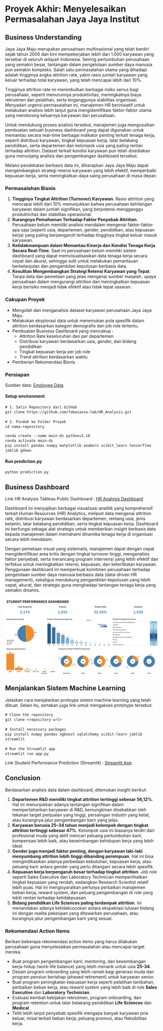 # Proyek Akhir: Menyelesaikan Permasalahan Jaya Jaya Institut

## Business Understanding

Jaya Jaya Maju merupakan perusahaan multinasional yang telah berdiri sejak tahun 2000 dan kini mempekerjakan lebih dari 1.000 karyawan yang tersebar di seluruh wilayah Indonesia. Seiring pertumbuhan perusahaan yang semakin besar, tantangan dalam pengelolaan sumber daya manusia pun semakin kompleks. Salah satu permasalahan utama yang dihadapi adalah tingginya angka attrition rate, yakni rasio jumlah karyawan yang keluar terhadap total karyawan, yang telah mencapai lebih dari 10%.

Tingginya attrition rate ini menimbulkan berbagai risiko serius bagi perusahaan, seperti menurunnya produktivitas, meningkatnya biaya rekrutmen dan pelatihan, serta terganggunya stabilitas organisasi. Menyadari urgensi permasalahan ini, manajemen HR berinisiatif untuk melakukan analisis lebih lanjut guna mengidentifikasi faktor-faktor utama yang mendorong keluarnya karyawan dari perusahaan.

Untuk mendukung proses analisis tersebut, manajemen juga mengusulkan pembuatan sebuah business dashboard yang dapat digunakan untuk memantau secara real-time berbagai indikator penting terkait tenaga kerja, seperti distribusi karyawan, tingkat kepuasan kerja, latar belakang pendidikan, serta departemen dan kelompok usia yang paling rentan terhadap attrition. Dataset terkait kondisi karyawan pun telah disediakan guna menunjang analisis dan pengembangan dashboard tersebut.

Melalui pendekatan berbasis data ini, diharapkan Jaya Jaya Maju dapat mengembangkan strategi retensi karyawan yang lebih efektif, memperbaiki kepuasan kerja, serta meningkatkan daya saing perusahaan di masa depan.

### Permasalahan Bisnis

1. **Tingginya Tingkat Attrition (Turnover) Karyawan**.
Rasio attrition yang mencapai lebih dari 10% menunjukkan bahwa perusahaan kehilangan karyawan dalam jumlah signifikan, yang berpotensi mengganggu produktivitas dan stabilitas operasional.
2. **Kurangnya Pemahaman Terhadap Faktor Penyebab Attrition**.
Perusahaan belum memiliki analisis mendalam mengenai faktor-faktor apa saja (seperti usia, departemen, gender, pendidikan, atau kepuasan kerja) yang paling berpengaruh terhadap tingginya tingkat keluar masuk karyawan.
3. **Ketidakmampuan dalam Memantau Kinerja dan Kondisi Tenaga Kerja Secara Real-Time**.
Saat ini perusahaan belum memiliki sistem dashboard yang dapat memvisualisasikan data tenaga kerja secara cepat dan akurat, sehingga sulit untuk melakukan pemantauan berkelanjutan dan pengambilan keputusan berbasis data.
4. **Kesulitan Mengembangkan Strategi Retensi Karyawan yang Tepat**.
Tanpa data dan pemetaan yang jelas mengenai sumber masalah, upaya perusahaan dalam mengurangi attrition dan meningkatkan kepuasan kerja berisiko menjadi tidak efektif atau tidak tepat sasaran.

### Cakupan Proyek

- Mengolah dan menganalisis dataset karyawan perusahaan Jaya Jaya Maju.
- Melakukan eksplorasi data untuk menemukan pola spesifik dalam attrition berdasarkan kategori demografis dan job role tertentu.
- Pembuatan Business Dashboard yang mencakup : 
  - Attrition Rate keseluruhan dan per departemen
  - Distribusi karyawan berdasarkan usia, gender, dan bidang pendidikan
  - Tingkat kepuasan kerja per job role
  - Trend attrition berdasarkan waktu
- Pemberian Rekomendasi Bisnis

### Persiapan

Sumber data: [Employee Data](https://github.com/dicodingacademy/dicoding_dataset/blob/main/employee/employee_data.csv)

#### Setup environment

```
# 1. Salin Repository dari GitHub
git clone https://github.com/fabasassa-lab/HR_Analysis.git

# 2. Pindah ke Folder Proyek
cd nama-repository
```

```
conda create --name main-ds python=3.10
conda activate main-ds
pip install pandas numpy matplotlib seaborn scikit_learn tensorflow joblib gdown
```

#### Run prediction.py

```
python prediction.py
```

## Business Dashboard

Link HR Analysis Tableau Public Dashboard : [HR Analysis Dashboard](https://public.tableau.com/app/profile/fauzihan.bagus/viz/HRAnalysis_17457576868510/HRANALYTICSDASHBOARD)

Dashboard ini menyajikan berbagai visualisasi analitik yang komprehensif terkait Human Resources (HR) Analytics, meliputi data mengenai attrition rate, distribusi karyawan berdasarkan departemen, rentang usia, jenis kelamin, latar belakang pendidikan, serta tingkat kepuasan kerja.
Dashboard ini berfungsi sebagai alat strategis untuk memberikan insight berbasis data kepada manajemen dalam memahami dinamika tenaga kerja di organisasi secara lebih mendalam.

Dengan pemetaan visual yang sistematis, manajemen dapat dengan cepat mengidentifikasi area kritis dengan tingkat turnover tinggi, menganalisis faktor penyebab, serta merancang program intervensi yang lebih efektif dan terfokus untuk meningkatkan retensi, kepuasan, dan keterlibatan karyawan.
Penggunaan dashboard ini memperkuat komitmen perusahaan terhadap pengelolaan sumber daya manusia berbasis data (data-driven HR management), sekaligus mendukung pengambilan keputusan yang lebih cepat, akurat, dan strategis guna menghadapi tantangan tenaga kerja yang semakin dinamis.

![HR Dashboard](good_sawo-dashboard.png)

## Menjalankan Sistem Machine Learning
Jelaskan cara menjalankan protoype sistem machine learning yang telah dibuat. Selain itu, sertakan juga link untuk mengakses prototype tersebut.

```
# Clone the repository
git clone <repository-url>

# Install necessary packages
pip install numpy pandas xgboost sqlalchemy scikit-learn joblib streamlit

# Run the Streamlit app
streamlit run app.py
```

Link Student Performance Prediction (Streamlit) : [Streamlit App](https://studentperformanceanalysis-n5yfnn72v5g4ukudrcsgem.streamlit.app/)

## Conclusion

Berdasarkan analisis data dalam dashboard, ditemukan insight berikut:

1. **Departemen R&D memiliki tingkat attrition tertinggi sebesar 56,12%**.
Hal ini menunjukkan adanya tantangan signifikan dalam mempertahankan karyawan di R&D, kemungkinan disebabkan oleh tekanan target penjualan yang tinggi, persaingan industri yang ketat, atau kurangnya jalur pengembangan karir yang jelas.
2. **Karyawan berusia 25–34 tahun menjadi kelompok dengan tingkat attrition tertinggi sebesar 47%**.
Kelompok usia ini biasanya terdiri dari profesional muda yang aktif mencari peluang pertumbuhan karir, kompensasi lebih baik, atau keseimbangan kehidupan kerja yang lebih ideal.
3. **Gender juga menjadi faktor penting, dengan karyawan laki-laki menyumbang attrition lebih tinggi dibanding perempuan**.
Hal ini bisa mengindikasikan adanya perbedaan kebutuhan, kepuasan kerja, atau peluang karir antara gender yang perlu ditangani secara lebih spesifik.
4. **Kepuasan kerja berpengaruh besar terhadap tingkat attrition**.
Job role seperti Sales Executive dan Laboratory Technician memperlihatkan tingkat kepuasan yang rendah, sedangkan Research Scientist relatif lebih puas. Hal ini mengisyaratkan perlunya perbaikan manajemen beban kerja, reward system, dan peluang pengembangan di role yang lebih rentan terhadap ketidakpuasan.
5. **Bidang pendidikan Life Sciences paling terdampak attrition**.
Ini menandakan adanya ketidakcocokan antara ekspektasi lulusan bidang ini dengan realita pekerjaan yang ditawarkan perusahaan, atau kurangnya jalur pengembangan karir yang sesuai.

### Rekomendasi Action Items

Berikan beberapa rekomendasi action items yang harus dilakukan perusahaan guna menyelesaikan permasalahan atau mencapai target mereka.

- Buat program pengembangan karir, mentoring, dan keseimbangan kerja-hidup (work-life balance) yang lebih menarik untuk usia **25-34**.
- Desain program onboarding yang lebih ramah bagi generasi muda dan program pensiun bertahap (phased retirement) untuk karyawan senior.
- Buat program peningkatan kepuasan kerja seperti pelatihan tambahan, perbaikan beban kerja, atau reward system yang lebih baik di role **Sales Executive** dan **Laboratory Technician**.
- Evaluasi kembali kebijakan rekrutmen, program onboarding, dan program retention untuk latar belakang pendidikan **Life Sciences** dan **Medical**.
- Teliti lebih lanjut penyebab spesifik mengapa banyak karyawan pria keluar, misal terkait beban kerja, peluang promosi, atau fleksibilitas kerja.
